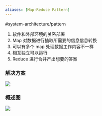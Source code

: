 ```yaml
---
aliases: [Map-Reduce Pattern]
---
```

#system-architecture/pattern 

1. 软件和外部环境的关系部署
2. Map 对数据进行抽取所需要的信息信息转换
3. 可以有多个 map 处理数据工作内容不一样
4. 相互独立可以运行
5. Reduce 进行合并产出想要的答案

### 解决方案
![](https://spricoder.oss-cn-shanghai.aliyuncs.com/2021-Software-System-Design/img/lec14/22.png)

### 概述图
![](https://spricoder.oss-cn-shanghai.aliyuncs.com/2021-Software-System-Design/img/lec14/23.png)